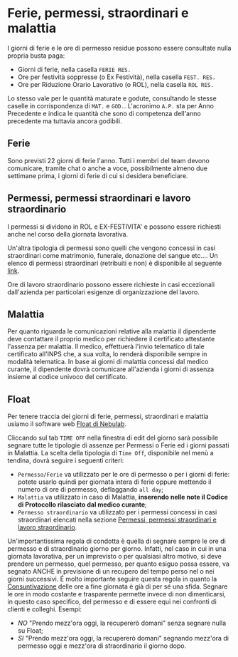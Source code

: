 # Ferie, permessi, straordinari e malattia

I giorni di ferie e le ore di permesso residue possono essere consultate nulla propria busta paga:

* Giorni di ferie, nella casella `FERIE RES.`
* Ore per festività soppresse (o Ex Festività), nella casella `FEST. RES.`
* Ore per Riduzione Orario Lavorativo (o ROL), nella casella `ROL RES.`

Lo stesso vale per le quantità maturate e godute, consultando le stesse caselle in corrispondenza di
`MAT.` e `GOD.`. L'acronimo `A.P.` sta per Anno Precedente e indica le quantità che sono di
competenza dell'anno precedente ma tuttavia ancora godibili.

## Ferie

Sono previsti 22 giorni di ferie l'anno. Tutti i membri del team devono comunicare, tramite chat o
anche a voce, possibilmente almeno due settimane prima, i giorni di ferie di cui si desidera
beneficiare.

## Permessi, permessi straordinari e lavoro straordinario

I permessi si dividono in ROL e EX-FESTIVITA' e possono essere richiesti anche nel corso della
giornata lavorativa.

Un'altra tipologia di permessi sono quelli che vengono concessi in casi straordinari come
matrimonio, funerale, donazione del sangue etc…. Un elenco di permessi straordinari (retribuiti e
non) è disponibile al
seguente [link](http://www.fpcgil.it/flex/cm/pages/ServeBLOB.php/L/IT/IDPagina/7737).

Ore di lavoro straordinario possono essere richieste in casi eccezionali dall'azienda per
particolari esigenze di organizzazione del lavoro.

## Malattia

Per quanto riguarda le comunicazioni relative alla malattia il dipendente deve contattare il proprio
medico per richiedere il certificato attestante l'assenza per malattia. Il medico, effettuerà
l'invio telematico di tale certificato all'INPS che, a sua volta, lo renderà disponibile sempre in
modalità telematica. In base ai giorni di malattia concessi dal medico curante, il dipendente dovrà
comunicare all'azienda i giorni di assenza insieme al codice univoco del certificato.

## Float

Per tenere traccia dei giorni di ferie, permessi, straordinari e malattia usiamo il software web
[Float di Nebulab](http://nebulab.float.com/).

Cliccando sul tab `TIME OFF` nella finestra di edit del giorno sarà possibile segnare tutte le
tipologie di assenze per Permessi o Ferie ed i giorni passati in Malattia. La scelta della
tipologia di `Time Off`, disponibile nel menù a tendina, dovrà seguire i seguenti criteri:

* `Permesso/Ferie` va utilizzato per le ore di permesso o per i giorni di ferie: potete usarlo
  quindi per giornata intera di ferie oppure mettendo il numero di ore di permesso, deflaggando
  `all day`;
* `Malattia` va utilizzato in caso di Malattia, **inserendo nelle note il Codice di Protocollo
  rilasciato dal medico curante**;
* `Permesso straordinario` va utilizzato per i permessi concessi in casi straordinari elencati nella
  sezione [Permessi, permessi straordinari e lavoro straordinario](#permessi-permessi-straordinari-e-lavoro-straordinario).

Un'importantissima regola di condotta è quella di segnare sempre le ore di permesso e di
straordinario giorno per giorno. Infatti, nel caso in cui in una giornata lavorativa, per un
imprevisto o per qualsiasi altro motivo, si deve prendere un permesso, quel permesso, per quanto
esiguo possa essere, va segnato ANCHE in previsione di un recupero del tempo perso nel o nei giorni
successivi. É molto importante seguire questa regola in quanto la
[Consuntivazione](https://github.com/nebulab/playbook/blob/master/lavorare-insieme/consuntivazione.md)
delle ore a fine giornata è già di per sé una sfida. Segnare le ore in modo costante e trasparente
permette invece di non dimenticarsi, in questo caso specifico, del permesso e di essere equi nei 
confronti di clienti e colleghi.
Esempi:

 * *NO* "Prendo mezz'ora oggi, la recupererò domani" senza segnare nulla su Float;
 * *SI* "Prendo mezz'ora oggi, la recupererò domani" segnando mezz'ora di permesso oggi e mezz'ora
 di straordinario il giorno dopo.
